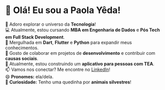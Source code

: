 # 👋 Olá! Eu sou a Paola Yêda!

👀 Adoro explorar o universo da **Tecnologia**!  
💻 Atualmente, estou cursando **MBA em Engenharia de Dados** e **Pós Tech em Full Stack Development**.  
🌱 Mergulhada em **Dart**, **Flutter** e **Python** para expandir meus conhecimentos.  
💞️ Gosto de colaborar em projetos de **desenvolvimento** e contribuir com **causas sociais**.  
📱 Atualmente, estou construindo um **aplicativo para pessoas com TEA**.  
📫 Vamos nos conectar? Me encontre no [LinkedIn](https://www.linkedin.com/in/paola-yeda)!  
😄 **Pronomes:** ela/dela.  
🦜 **Curiosidade:** Tenho uma quedinha por **animais silvestres**!  
